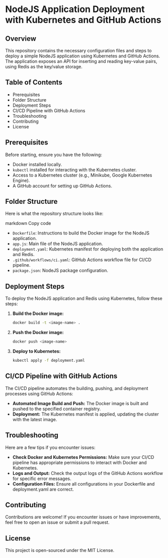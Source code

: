 # NodeJS Application Deployment with Kubernetes and GitHub Actions

## Overview
This repository contains the necessary configuration files and steps to deploy a simple NodeJS application using Kubernetes and GitHub Actions. The application exposes an API for inserting and reading key-value pairs, using Redis as the key/value storage.

## Table of Contents
- Prerequisites
- Folder Structure
- Deployment Steps
- CI/CD Pipeline with GitHub Actions
- Troubleshooting
- Contributing
- License

## Prerequisites
Before starting, ensure you have the following:
- Docker installed locally.
- `kubectl` installed for interacting with the Kubernetes cluster.
- Access to a Kubernetes cluster (e.g., Minikube, Google Kubernetes Engine).
- A GitHub account for setting up GitHub Actions.

## Folder Structure
Here is what the repository structure looks like:

markdown
Copy code
- `Dockerfile`: Instructions to build the Docker image for the NodeJS application.
- `app.js`: Main file of the NodeJS application.
- `deployment.yaml`: Kubernetes manifest for deploying both the application and Redis.
- `.github/workflows/ci.yaml`: GitHub Actions workflow file for CI/CD pipeline.
- `package.json`: NodeJS package configuration.

## Deployment Steps
To deploy the NodeJS application and Redis using Kubernetes, follow these steps:

1. **Build the Docker image:**
    ```bash
    docker build -t <image-name> .
    ```
2. **Push the Docker image:**
    ```bash
    docker push <image-name>
    ```
3. **Deploy to Kubernetes:**
    ```bash
    kubectl apply -f deployment.yaml
    ```

## CI/CD Pipeline with GitHub Actions
The CI/CD pipeline automates the building, pushing, and deployment processes using GitHub Actions:
- **Automated Image Build and Push:** The Docker image is built and pushed to the specified container registry.
- **Deployment:** The Kubernetes manifest is applied, updating the cluster with the latest image.

## Troubleshooting
Here are a few tips if you encounter issues:
- **Check Docker and Kubernetes Permissions:** Make sure your CI/CD pipeline has appropriate permissions to interact with Docker and Kubernetes.
- **Logs and Output:** Check the output logs of the GitHub Actions workflow for specific error messages.
- **Configuration Files:** Ensure all configurations in your Dockerfile and deployment.yaml are correct.

## Contributing
Contributions are welcome! If you encounter issues or have improvements, feel free to open an issue or submit a pull request.

## License
This project is open-sourced under the MIT License.
